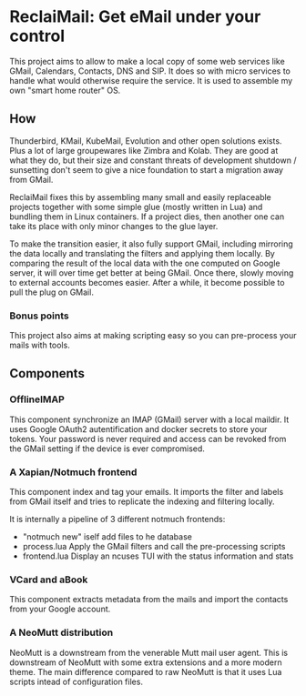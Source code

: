ReclaiMail: Get eMail under your control
=======================================

This project aims to allow to make a local copy of some web services like
GMail, Calendars, Contacts, DNS and SIP. It does so with micro services to
handle what would otherwise require the service. It is used to assemble my
own "smart home router" OS.

## How

Thunderbird, KMail, KubeMail, Evolution and other open solutions exists. Plus
a lot of large groupewares like Zimbra and Kolab. They are good at what they
do, but their size and constant threats of development shutdown / sunsetting
don't seem to give a nice foundation to start a migration away from GMail.

ReclaiMail fixes this by assembling many small and easily replaceable projects
together with some simple glue (mostly written in Lua) and bundling them in
Linux containers. If a project dies, then another one can take its place with
only minor changes to the glue layer.

To make the transition easier, it also fully support GMail, including mirroring
the data locally and translating the filters and applying them locally. By
comparing the result of the local data with the one computed on Google server,
it will over time get better at being GMail. Once there, slowly moving to
external accounts becomes easier. After a while, it become possible to pull the
plug on GMail.

### Bonus points

This project also aims at making scripting easy so you can pre-process your
mails with tools.

## Components

### OfflineIMAP

This component synchronize an IMAP (GMail) server with a local maildir. It uses
Google OAuth2 autentification and docker secrets to store your tokens. Your
password is never required and access can be revoked from the GMail setting if
the device is ever compromised.

### A Xapian/Notmuch frontend

This component index and tag your emails. It imports the filter and labels from
GMail itself and tries to replicate the indexing and filtering locally.

It is internally a pipeline of 3 different notmuch frontends:

 * "notmuch new" iself add files to he database
 * process.lua Apply the GMail filters and call the pre-processing scripts
 * frontend.lua Display an ncuses TUI with the status information and stats

### VCard and aBook

This component extracts metadata from the mails and import the contacts from
your Google account.

### A NeoMutt distribution

NeoMutt is a downstream from the venerable Mutt mail user agent. This is
downstream of NeoMutt with some extra extensions and a more modern theme. The
main difference compared to raw NeoMutt is that it uses Lua scripts intead of
configuration files.

